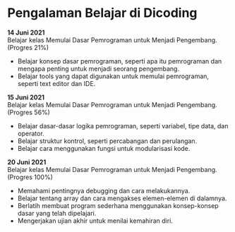 # Pengalaman Belajar di Dicoding

**14 Juni 2021** <br> 
Belajar kelas Memulai Dasar Pemrograman untuk Menjadi Pengembang. (Progres 21%)
* Belajar konsep dasar pemrograman, seperti apa itu pemrograman dan mengapa penting untuk menjadi seorang pengembang.
* Belajar tools yang dapat digunakan untuk memulai pemrograman, seperti text editor dan IDE.

**15 Juni 2021** <br> 
Belajar kelas Memulai Dasar Pemrograman untuk Menjadi Pengembang. (Progres 56%)
* Belajar dasar-dasar logika pemrograman, seperti variabel, tipe data, dan operator.
* Belajar struktur kontrol, seperti percabangan dan perulangan.
* Belajar cara menggunakan fungsi untuk modularisasi kode.

**20 Juni 2021** <br> 
Belajar kelas Memulai Dasar Pemrograman untuk Menjadi Pengembang. (Progres 100%)
* Memahami pentingnya debugging dan cara melakukannya.
* Belajar tentang array dan cara mengakses elemen-elemen di dalamnya.
* Berlatih membuat program sederhana menggunakan konsep-konsep dasar yang telah dipelajari.
* Mengerjakan ujian akhir untuk menilai kemahiran diri.
